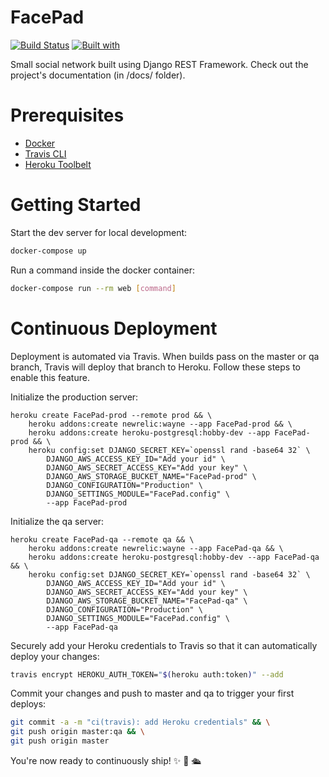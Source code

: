 # FacePad

[![Build Status](https://travis-ci.org/BrandonSersion/FacePad.svg?branch=master)](https://travis-ci.org/BrandonSersion/FacePad)
[![Built with](https://img.shields.io/badge/Built_with-Cookiecutter_Django_Rest-F7B633.svg)](https://github.com/agconti/cookiecutter-django-rest)

Small social network built using Django REST Framework. Check out the project's documentation (in /docs/ folder).

# Prerequisites

- [Docker](https://docs.docker.com/docker-for-mac/install/)  
- [Travis CLI](http://blog.travis-ci.com/2013-01-14-new-client/)
- [Heroku Toolbelt](https://toolbelt.heroku.com/)

# Getting Started

Start the dev server for local development:

```bash
docker-compose up
```

Run a command inside the docker container:

```bash
docker-compose run --rm web [command]
```

# Continuous Deployment

Deployment is automated via Travis. When builds pass on the master or qa branch, Travis will deploy that branch to Heroku. Follow these steps to enable this feature.

Initialize the production server:

```
heroku create FacePad-prod --remote prod && \
    heroku addons:create newrelic:wayne --app FacePad-prod && \
    heroku addons:create heroku-postgresql:hobby-dev --app FacePad-prod && \
    heroku config:set DJANGO_SECRET_KEY=`openssl rand -base64 32` \
        DJANGO_AWS_ACCESS_KEY_ID="Add your id" \
        DJANGO_AWS_SECRET_ACCESS_KEY="Add your key" \
        DJANGO_AWS_STORAGE_BUCKET_NAME="FacePad-prod" \
        DJANGO_CONFIGURATION="Production" \
        DJANGO_SETTINGS_MODULE="FacePad.config" \
        --app FacePad-prod
```

Initialize the qa server:

```
heroku create FacePad-qa --remote qa && \
    heroku addons:create newrelic:wayne --app FacePad-qa && \
    heroku addons:create heroku-postgresql:hobby-dev --app FacePad-qa && \
    heroku config:set DJANGO_SECRET_KEY=`openssl rand -base64 32` \
        DJANGO_AWS_ACCESS_KEY_ID="Add your id" \
        DJANGO_AWS_SECRET_ACCESS_KEY="Add your key" \
        DJANGO_AWS_STORAGE_BUCKET_NAME="FacePad-qa" \
        DJANGO_CONFIGURATION="Production" \
        DJANGO_SETTINGS_MODULE="FacePad.config" \
        --app FacePad-qa
```

Securely add your Heroku credentials to Travis so that it can automatically deploy your changes:

```bash
travis encrypt HEROKU_AUTH_TOKEN="$(heroku auth:token)" --add
```

Commit your changes and push to master and qa to trigger your first deploys:

```bash
git commit -a -m "ci(travis): add Heroku credentials" && \
git push origin master:qa && \
git push origin master
```

You're now ready to continuously ship! ✨ 💅 🛳
